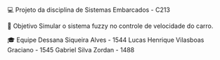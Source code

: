 💻 Projeto da disciplina de Sistemas Embarcados - C213

📌 Objetivo
Simular o sistema fuzzy no controle de velocidade do carro.

🎓 Equipe
Dessana Siqueira Alves - 1544
Lucas Henrique Vilasboas Graciano - 1545
Gabriel Silva Zordan - 1488
